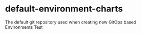 # default-environment-charts
The default git repository used when creating new GitOps based Environments
Test
